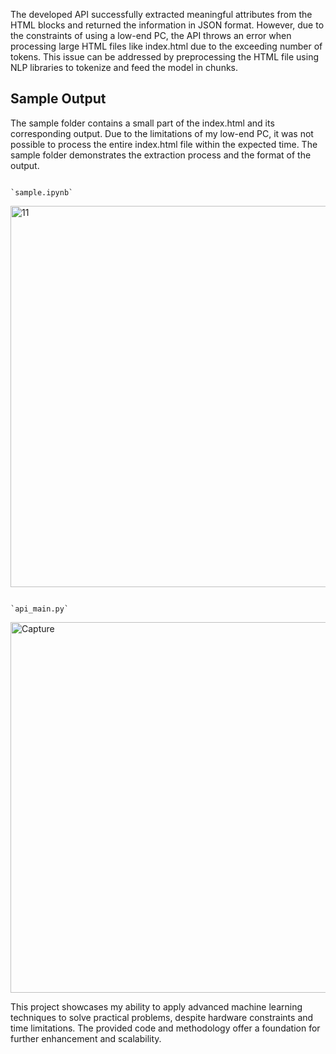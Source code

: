 The developed API successfully extracted meaningful attributes from the HTML blocks and returned the information in JSON format. However, due to the constraints of using a low-end PC, the API throws an error when processing large HTML files like index.html due to the exceeding number of tokens. This issue can be addressed by preprocessing the HTML file using NLP libraries to tokenize and feed the model in chunks.

## Sample Output

The sample folder contains a small part of the index.html and its corresponding output. Due to the limitations of my low-end PC, it was not possible to process the entire index.html file within the expected time. The sample folder demonstrates the extraction process and the format of the output.

                                                              `sample.ipynb`

<img width="610" alt="11" src="https://github.com/AryanKapri88/LLM-ecommerce-parser/assets/110614822/e717a03b-7ec8-4584-aefb-07a9a7c1ae84">

                                                              `api_main.py`

<img width="593" alt="Capture" src="https://github.com/AryanKapri88/LLM-ecommerce-parser/assets/110614822/f5c348f4-f57a-48b4-9a08-a21d66d5d28b">


This project showcases my ability to apply advanced machine learning techniques to solve practical problems, despite hardware constraints and time limitations. The provided code and methodology offer a foundation for further enhancement and scalability.
